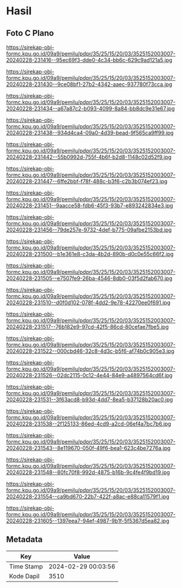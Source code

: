 # Hasil

## Foto C Plano

https://sirekap-obj-formc.kpu.go.id/09a9/pemilu/pdpr/35/25/15/20/03/3525152003007-20240228-231416--95ec69f3-dde0-4c34-bb6c-629c9ad121a5.jpg

https://sirekap-obj-formc.kpu.go.id/09a9/pemilu/pdpr/35/25/15/20/03/3525152003007-20240228-231430--9ce08bf1-27b2-4342-aaec-937780f73cca.jpg

https://sirekap-obj-formc.kpu.go.id/09a9/pemilu/pdpr/35/25/15/20/03/3525152003007-20240228-231434--a67a87c2-b093-4099-8a84-bb8dc9e31e67.jpg

https://sirekap-obj-formc.kpu.go.id/09a9/pemilu/pdpr/35/25/15/20/03/3525152003007-20240228-231438--934d4ca4-09a0-4d39-bead-9f565ca9ff99.jpg

https://sirekap-obj-formc.kpu.go.id/09a9/pemilu/pdpr/35/25/15/20/03/3525152003007-20240228-231442--55b0992d-755f-4b6f-b2d8-1148c02d52f9.jpg

https://sirekap-obj-formc.kpu.go.id/09a9/pemilu/pdpr/35/25/15/20/03/3525152003007-20240228-231447--6ffe2bbf-f78f-488c-b3f6-c2b3b074ef23.jpg

https://sirekap-obj-formc.kpu.go.id/09a9/pemilu/pdpr/35/25/15/20/03/3525152003007-20240228-231451--9aacce58-fdb6-45f3-93b7-e893242834e3.jpg

https://sirekap-obj-formc.kpu.go.id/09a9/pemilu/pdpr/35/25/15/20/03/3525152003007-20240228-231456--79de257e-9732-4def-b775-09afbe2153bd.jpg

https://sirekap-obj-formc.kpu.go.id/09a9/pemilu/pdpr/35/25/15/20/03/3525152003007-20240228-231500--b1e361e8-c3da-4b2d-890b-d0c0e55c66f2.jpg

https://sirekap-obj-formc.kpu.go.id/09a9/pemilu/pdpr/35/25/15/20/03/3525152003007-20240228-231505--e7507fe9-26ba-4546-8db0-03f5d2fab670.jpg

https://sirekap-obj-formc.kpu.go.id/09a9/pemilu/pdpr/35/25/15/20/03/3525152003007-20240228-231510--d0f0d102-078f-4dd2-9e78-42270ee0f691.jpg

https://sirekap-obj-formc.kpu.go.id/09a9/pemilu/pdpr/35/25/15/20/03/3525152003007-20240228-231517--76b182e9-97cd-42f5-86cd-80cefae7fbe5.jpg

https://sirekap-obj-formc.kpu.go.id/09a9/pemilu/pdpr/35/25/15/20/03/3525152003007-20240228-231522--000cbd46-32c8-4d3c-b5f6-af74b0c905e3.jpg

https://sirekap-obj-formc.kpu.go.id/09a9/pemilu/pdpr/35/25/15/20/03/3525152003007-20240228-231526--02dc2115-0c12-4e44-84e9-a4897564cd6f.jpg

https://sirekap-obj-formc.kpu.go.id/09a9/pemilu/pdpr/35/25/15/20/03/3525152003007-20240228-231531--3f63acd8-b93d-4dd7-8ea5-b37128b20ac0.jpg

https://sirekap-obj-formc.kpu.go.id/09a9/pemilu/pdpr/35/25/15/20/03/3525152003007-20240228-231538--2f125133-86ed-4cd9-a2cd-06ef4a7bc7b6.jpg

https://sirekap-obj-formc.kpu.go.id/09a9/pemilu/pdpr/35/25/15/20/03/3525152003007-20240228-231543--8e119670-050f-49f6-bea1-623c4be7276a.jpg

https://sirekap-obj-formc.kpu.go.id/09a9/pemilu/pdpr/35/25/15/20/03/3525152003007-20240228-231548--80fc70f8-992d-4875-b16b-9c4fe4f9bd19.jpg

https://sirekap-obj-formc.kpu.go.id/09a9/pemilu/pdpr/35/25/15/20/03/3525152003007-20240228-231554--ca9bd670-22b7-422f-a8ac-e88ca11579f1.jpg

https://sirekap-obj-formc.kpu.go.id/09a9/pemilu/pdpr/35/25/15/20/03/3525152003007-20240228-231605--1397eea7-94ef-4987-9b1f-5f5367d5ea82.jpg


## Metadata

| Key        | Value               |
| ---------- | ------------------- |
| Time Stamp | 2024-02-29 00:03:56 |
| Kode Dapil | 3510                |



